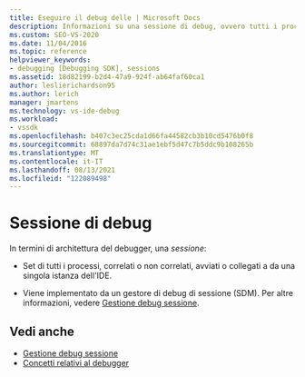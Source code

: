 ```yaml
---
title: Eseguire il debug delle | Microsoft Docs
description: Informazioni su una sessione di debug, ovvero tutti i processi avviati o collegati a da una singola istanza dell'IDE.
ms.custom: SEO-VS-2020
ms.date: 11/04/2016
ms.topic: reference
helpviewer_keywords:
- debugging [Debugging SDK], sessions
ms.assetid: 18d82199-b2d4-47a9-924f-ab64faf60ca1
author: leslierichardson95
ms.author: lerich
manager: jmartens
ms.technology: vs-ide-debug
ms.workload:
- vssdk
ms.openlocfilehash: b407c3ec25cda1d66fa44582cb3b10cd5476b0f8
ms.sourcegitcommit: 68897da7d74c31ae1ebf5d47c7b5ddc9b108265b
ms.translationtype: MT
ms.contentlocale: it-IT
ms.lasthandoff: 08/13/2021
ms.locfileid: "122089498"
---
```

# <a name="debug-session"></a>Sessione di debug
In termini di architettura del debugger, una *sessione*:

- Set di tutti i processi, correlati o non correlati, avviati o collegati a da una singola istanza dell'IDE.

- Viene implementato da un gestore di debug di sessione (SDM). Per altre informazioni, vedere [Gestione debug sessione](../../extensibility/debugger/session-debug-manager.md).

## <a name="see-also"></a>Vedi anche
- [Gestione debug sessione](../../extensibility/debugger/session-debug-manager.md)
- [Concetti relativi al debugger](../../extensibility/debugger/debugger-concepts.md)
